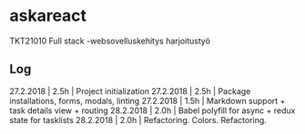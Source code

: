 # askareact
TKT21010 Full stack -websovelluskehitys harjoitustyö

## Log
27.2.2018 | 2.5h | Project initialization
27.2.2018 | 2.5h | Package installations, forms, modals, linting
27.2.2018 | 1.5h | Markdown support + task details view + routing
28.2.2018 | 2.0h | Babel polyfill for async + redux state for tasklists
28.2.2018 | 2.0h | Refactoring. Colors. Refactoring.
